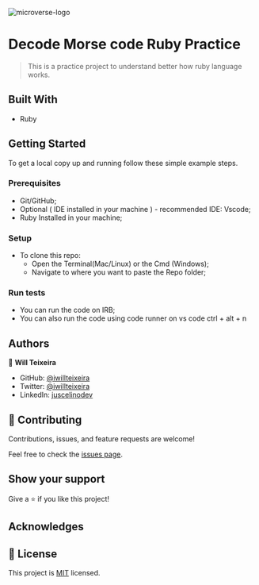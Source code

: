 ![microverse-logo](https://img.shields.io/badge/Microverse-blueviolet)

# Decode Morse code Ruby Practice

> This is a practice project to understand better how ruby language works.

## Built With

- Ruby

## Getting Started

To get a local copy up and running follow these simple example steps.

### Prerequisites

- Git/GitHub;
- Optional ( IDE installed in your machine ) - recommended IDE: Vscode;
- Ruby Installed in your machine;

### Setup

- To clone this repo:
  - Open the Terminal(Mac/Linux) or the Cmd (Windows);
  - Navigate to where you want to paste the Repo folder;

  
### Run tests

- You can run the code on IRB;
- You can also run the code using code runner on vs code ctrl + alt + n

## Authors

👤 **Will Teixeira**

- GitHub: [@iwillteixeira](https://github.com/iwillteixeira)
- Twitter: [@iwillteixeira](https://twitter.com/iwillteixeira)
- LinkedIn: [juscelinodev](https://www.linkedin.com/in/juscelinodev/)
## 🤝 Contributing

Contributions, issues, and feature requests are welcome!

Feel free to check the [issues page](../../issues/).

## Show your support

Give a ⭐️ if you like this project!

## Acknowledges

## 📝 License

This project is [MIT](./MIT.md) licensed.

